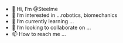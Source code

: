 - 👋 Hi, I’m @Steelme
- 👀 I’m interested in ...robotics, biomechanics
- 🌱 I’m currently learning ...
- 💞️ I’m looking to collaborate on ...
- 📫 How to reach me ...

<!---
Steelme/Steelme is a ✨ special ✨ repository because its `README.md` (this file) appears on your GitHub profile.
You can click the Preview link to take a look at your changes.
--->
